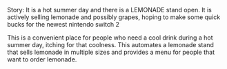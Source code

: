 Story: It is a hot summer day and there is a LEMONADE stand open. It is actively selling lemonade and possibly grapes, hoping to make some quick bucks for the newest nintendo switch 2

This is a convenient place for people who need a cool drink during a hot summer day, itching for that coolness. This automates a lemonade stand that sells lemonade in multiple sizes and provides a menu for people that want to order lemonade.




